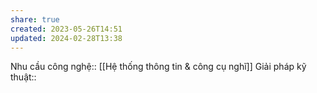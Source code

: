 ```yaml
---
share: true
created: 2023-05-26T14:51
updated: 2024-02-28T13:38
---
```

Nhu cầu công nghệ:: [[Hệ thống thông tin & công cụ nghĩ]]
Giải pháp kỹ thuật::